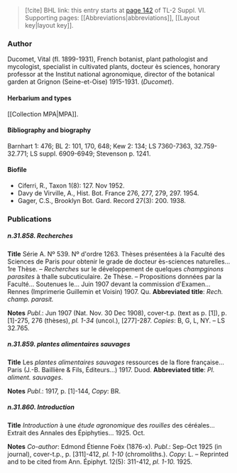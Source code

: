 > [!cite] BHL link: this entry starts at [page 142](https://www.biodiversitylibrary.org/item/103835#page/152/mode/1up) of TL-2 Suppl. VI.
> Supporting pages: [[Abbreviations|abbreviations]], [[Layout key|layout key]].

### Author

Ducomet, Vital (fl. 1899-1931), French botanist, plant pathologist and mycologist, specialist in cultivated plants, docteur ès sciences, honorary professor at the Institut national agronomique, director of the botanical garden at Grignon (Seine-et-Oise) 1915-1931. (*Ducomet*).

#### Herbarium and types

[[Collection MPA|MPA]].

#### Bibliography and biography

Barnhart 1: 476; BL 2: 101, 170, 648; Kew 2: 134; LS 7360-7363, 32.759-32.771; LS suppl. 6909-6949; Stevenson p. 1241.

#### Biofile

- Ciferri, R., Taxon 1(8): 127. Nov 1952.
- Davy de Virville, A., Hist. Bot. France 276, 277, 279, 297. 1954.
- Gager, C.S., Brooklyn Bot. Gard. Record 27(3): 200. 1938.

### Publications

##### n.31.858. Recherches

**Title**
Série A. Nº 539. Nº d'ordre 1263. Thèses présentées à la Faculté des Sciences de Paris pour obtenir le grade de docteur ès-sciences naturelles... 1re Thèse. – *Recherches* sur le développement de quelques *champginons parasites* à thalle subcuticulaire. 2e Thèse. – Propositions données par la Faculté... Soutenues le... Juin 1907 devant la commission d'Examen... Rennes (Imprimerie Guillemin et Voisin) 1907. Qu.
**Abbreviated title**: *Rech. champ. parasit.*

**Notes**
*Publ*.: Jun 1907 (Nat. Nov. 30 Dec 1908), cover-t.p. (text as p. \[1\]), p. \[1\]-275, 276 (thèses), *pl. 1-34* (uncol.), \[277\]-287. *Copies*: B, G, L, NY. – LS 32.765.

##### n.31.859. plantes alimentaires sauvages

**Title**
Les *plantes alimentaires sauvages* ressources de la flore française... Paris (J.-B. Baillière & Fils, Éditeurs...) 1917. Duod.
**Abbreviated title**: *Pl. aliment. sauvages*.

**Notes**
*Publ*.: 1917, p. \[1\]-144, *Copy*: BR.

##### n.31.860. Introduction

**Title**
*Introduction* à une *étude agronomique* des *rouilles* des céréales... Extrait des Annales des Épiphyties... 1925. Oct.

**Notes**
*Co-author*: Edmond Étienne Foëx (1876-x).
*Publ*.: Sep-Oct 1925 (in journal), cover-t.p., p. \[311\]-412, *pl. 1-10* (chromoliths.). *Copy*: L. – Reprinted and to be cited from Ann. Épiphyt. 12(5): 311-412, *pl. 1-10.* 1925.

